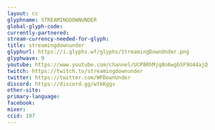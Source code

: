 ```yaml
---
layout: cc
glyphname: STREAMINGDOWNUNDER
global-glyph-code: 
currently-partnered: 
stream-currency-needed-for-glyph: 
title: streamingdownunder
glyphurl: https://i.glyphs.wf/glyphs/StreamingDownUnder.png
glyphwave: 9
youtube: https://www.youtube.com/channel/UCP8RhMjq8n6wgbSF9U44ajQ
twitch: https://twitch.tv/streamingdownunder
twitter: https://twitter.com/WFDownUnder
discord: https://discord.gg/wtkKggv
other-site: 
primary-language: 
facebook: 
mixer: 
ccid: 187
---
```


